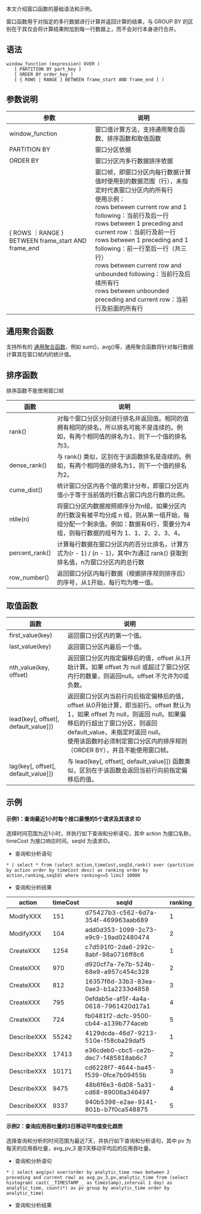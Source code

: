 本文介绍窗口函数的基础语法和示例。

窗口函数用于对指定的多行数据进行计算并返回计算的结果，与 GROUP BY 的区别在于其仅会将计算结果附加到每一行数据上，而不会对行本身进行合并。

## 语法

```
window_function (expression) OVER (
   [ PARTITION BY part_key ]
   [ ORDER BY order_key ]
   [ { ROWS | RANGE } BETWEEN frame_start AND frame_end ] )
```

## 参数说明

| 参数                                               | 说明                                                         |
| -------------------------------------------------- | ------------------------------------------------------------ |
| window_function                                    | 窗口值计算方法，支持通用聚合函数、排序函数和取值函数         |
| PARTITION BY                                       | 窗口分区依据                                                 |
| ORDER BY                                           | 窗口分区内多行数据排序依据                                   |
| { ROWS ｜RANGE } BETWEEN frame_start AND frame_end | 窗口帧，即窗口分区内每行数据计算值时使用到的数据范围（行），未指定时代表窗口分区内的所有行<br />使用示例：<br />rows between current row and 1 following：当前行及后一行<br />rows between 1 preceding and current row：当前行及前一行<br />rows between 1 preceding and 1 following：前一行至后一行（共三行）<br />rows between current row and unbounded following：当前行及后续所有行<br />rows between unbounded preceding and current row：当前行及前面的所有行 |

## 通用聚合函数

支持所有的 [通用聚合函数](https://intl.cloud.tencent.com/document/product/614/41995)，例如 sum()，avg()等，通用聚合函数将针对每行数据计算其在窗口帧内的统计值。

## 排序函数

排序函数不能使用窗口帧

| 函数           | 说明                                                         |
| -------------- | ------------------------------------------------------------ |
| rank()         | 对每个窗口分区分别进行排名并返回值。相同的值拥有相同的排名，所以排名可能不是连续的。例如，有两个相同值的排名为1，则下一个值的排名为3。 |
| dense_rank()   | 与 rank() 类似，区别在于该函数排名是连续的。例如，有两个相同值的排名为1，则下一个值的排名为2。 |
| cume_dist()    | 统计窗口分区内各个值的累计分布，即窗口分区内值小于等于当前值的行数占窗口内总行数的比例。 |
| ntile(n)       | 将窗口分区内数据按照顺序分为n组，如果分区内的行数没有被平均分成 n 组，则从第一组开始，每组分配一个剩余值。例如：数据有6行，需要分为4组，则每行数据的组号为 1、1、2、2、3、4。 |
| percent_rank() | 计算每行数据在窗口分区内的百分比排名，计算方式为(r - 1) / (n - 1)，其中r为通过 rank() 获取到排名值，n为窗口分区内的总行数 |
| row_number()   | 返回窗口分区内每行数据（根据排序规则排序后）的序号，从1开始，每行均为唯一值。 |


## 取值函数

| 函数                                 | 说明                                                         |
| ------------------------------------ | ------------------------------------------------------------ |
| first_value(key)                     | 返回窗口分区内的第一个值。                                     |
| last_value(key)                      | 返回窗口分区内最后一个值。                                     |
| nth_value(key, offset)               | 返回窗口分区内指定偏移后的值，offset 从1开始计算。如果 offset 为 null 或超过了窗口分区内行的数量，则返回null。offset 不允许为0或负数。 |
| lead(key[, offset[, default_value]]) | 返回窗口分区内当前行向后指定偏移后的值，offset 从0开始计算，即当前行。offset 默认为1，如果 offset 为 null，则返回 null。如果偏移后的行超出了窗口分区，则返回 default_value，未指定时返回 null。<br />使用该函数时必须制定窗口分区内的排序规则（ORDER BY），并且不能使用窗口帧。 |
| lag(key[, offset[, default_value]]) | 与 lead(key[, offset[, default_value]]) 函数类似，区别在于该函数会返回当前行向前指定偏移后的值。 |

## 示例

#### 示例1：查询最近1小时每个接口最慢的5个请求及其请求 ID

选择时间范围为近1小时，并执行如下查询和分析语句，其中 action 为接口名称，timeCost 为接口响应时间，seqId 为请求ID。
- 查询和分析语句
```
* | select * from (select action,timeCost,seqId,rank() over (partition by action order by timeCost desc) as ranking order by action,ranking,seqId) where ranking<=5 limit 10000
```
- 查询和分析结果

| action      | timeCost | seqId                                | ranking |
| ----------- | -------- | ------------------------------------ | ------- |
| ModifyXXX   | 151      | d75427b3-c562-6d7a-354f-469963aab689 | 1       |
| ModifyXXX   | 104      | add0d353-1099-2c73-e9c9-19ad02480474 | 2       |
| CreateXXX   | 1254     | c7d591f0-2da6-292c-8abf-98a0716ff8c6 | 1       |
| CreateXXX   | 970      | d920cf7a-7e7b-524b-68e9-a957c454c328 | 2       |
| CreateXXX   | 812      | 16357f6d-33b3-83ea-0ae3-b1a2233d4858 | 3       |
| CreateXXX   | 795      | 0efdab5e-af5f-4a4a-0618-7961420d17a1 | 4       |
| CreateXXX   | 724      | fb0481f2-dcfc-9500-cb44-a139b774aceb | 5       |
| DescribeXXX | 55242    | 4129dcda-46d7-9213-510e-f58cba29daf5 | 1       |
| DescribeXXX | 17413    | e36cdeb0-cbc5-ce2b-dec7-f485818ab6c7 | 2       |
| DescribeXXX | 10171    | cd6228f7-4644-ba45-f539-0fce7b09455b | 3       |
| DescribeXXX | 9475     | 48b6f6e3-6d08-5a31-cd68-89006a346497 | 4       |
| DescribeXXX | 9337     | 940b5398-e2ae-9141-801b-b7f0ca548875 | 5       |


#### 示例2：查询应用吞吐量的3日移动平均值变化趋势

选择查询和分析的时间范围为最近7天，并执行如下查询和分析语句，其中 pv 为每天的应用吞吐量，avg_pv_3 是3天移动平均后的应用吞吐量。

- 查询和分析语句
```
* | select avg(pv) over(order by analytic_time rows between 2 preceding and current row) as avg_pv_3,pv,analytic_time from (select histogram( cast(__TIMESTAMP__ as timestamp),interval 1 day) as analytic_time, count(*) as pv group by analytic_time order by analytic_time)
```
- 查询和分析结果


